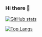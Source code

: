 ### Hi there 👋 

[![GitHub stats](https://github-readme-stats.vercel.app/api?username=nojsja)](https://github.com/anuraghazra/github-readme-stats)

[![Top Langs](https://github-readme-stats.vercel.app/api/top-langs/?username=nojsja&layout=compact)](https://github.com/anuraghazra/github-readme-stats)
